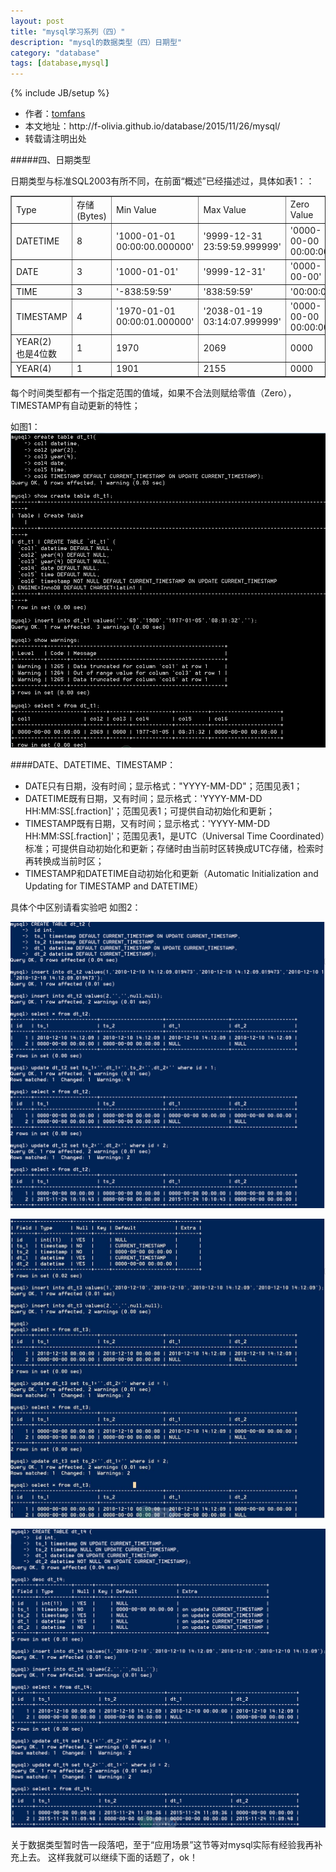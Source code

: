 ```yaml
---
layout: post
title: "mysql学习系列（四）"
description: "mysql的数据类型（四）日期型"
category: "database"
tags: [database,mysql]
---
```

{% include JB/setup %}

<ul>
    <li>作者：<a href="http://weibo.com/Polivia" target="blank">tomfans</a></li>
    <li>本文地址：http://f-olivia.github.io/database/2015/11/26/mysql/</li>
    <li>转载请注明出处</li>
</ul>

#####四、日期类型

日期类型与标准SQL2003有所不同，在前面“概述”已经描述过，具体如表1：：

<table border="1">
<tr><td>Type</td><td>存储(Bytes)</td><td>Min Value </td><td>Max Value</td><td>Zero Value</td></tr>
<tr><td>DATETIME</td><td>8</td><td>'1000-01-01 00:00:00.000000' </td><td>'9999-12-31 23:59:59.999999'</td><td>'0000-00-00 00:00:00'</td></tr>
<tr><td>DATE</td><td>3</td><td>'1000-01-01'</td><td>'9999-12-31'</td><td>'0000-00-00'</td></tr>
<tr><td>TIME</td><td>3</td><td>'-838:59:59'</td></td><td>'838:59:59'</td><td>'00:00:00'</td></tr>
<tr><td>TIMESTAMP</td><td>4</td><td>'1970-01-01 00:00:01.000000'</td><td>'2038-01-19 03:14:07.999999'</td><td>'0000-00-00 00:00:00'</td></tr>
<tr><td>YEAR(2)<br>也是4位数</td><td>1</td><td>1970</td></td><td>2069</td><td>0000</td></tr>
<tr><td>YEAR(4)</td><td>1</td><td>1901</td><td>2155</td><td>0000</td></tr>
</table>

每个时间类型都有一个指定范围的值域，如果不合法则赋给零值（Zero），TIMESTAMP有自动更新的特性；

如图1：
![Alt text](/assets/blog-images/20151118151200.png)


####DATE、DATETIME、TIMESTAMP：

* DATE只有日期，没有时间；显示格式："YYYY-MM-DD"；范围见表1；
* DATETIME既有日期，又有时间；显示格式：'YYYY-MM-DD HH:MM:SS[.fraction]'；范围见表1；可提供自动初始化和更新；
* TIMESTAMP既有日期，又有时间；显示格式：'YYYY-MM-DD HH:MM:SS[.fraction]'；范围见表1，是UTC（Universal Time Coordinated）标准；可提供自动初始化和更新；存储时由当前时区转换成UTC存储，检索时再转换成当前时区；
* TIMESTAMP和DATETIME自动初始化和更新（Automatic Initialization and Updating for TIMESTAMP and DATETIME）


具体个中区别请看实验吧
如图2：

![Alt text](/assets/blog-images/20151124101506.png)

![Alt text](/assets/blog-images/20151124103838.jpg)

![Alt text](/assets/blog-images/20151124111100.png)



关于数据类型暂时告一段落吧，至于“应用场景”这节等对mysql实际有经验我再补充上去。
这样我就可以继续下面的话题了，ok！
